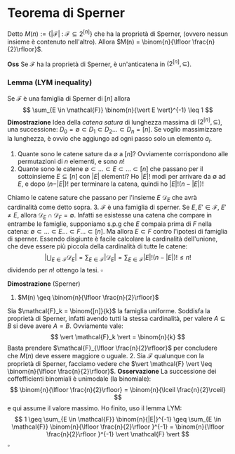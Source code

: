 # Teorema di Sperner

Detto $M(n) := \{\vert \mathcal{F} \vert \;:\; \mathcal{F} \subseteq 2^{[n]} \}$ che ha la proprietà di Sperner, (ovvero nessun insieme è contenuto nell'altro). Allora $M(n) = \binom{n}{\lfloor \frac{n}{2}\rfloor}$.

**Oss** Se $\mathcal{F}$ ha la proprietà di Sperner, è un'anticatena in $(2^{[n]}, \subseteq)$.

### Lemma (LYM inequality)

Se $\mathcal{F}$ è una famiglia di Sperner di $[n]$ allora 
$$
\sum_{E \in \mathcal{F}} \binom{n}{\vert E \vert}^{-1} \leq 1
$$
**Dimostrazione**
Idea della _catena satura_ di lunghezza massima di $(2^{[n]}, \subseteq)$, una successione: $D_0 = \emptyset \subset D_1 \subset D_2 \dots \subset D_n = [n]$. Se voglio massimizzare la lunghezza, è ovvio che aggiungo ad ogni passo solo un elemento $a_i$.
1. Quante sono le catene sature da $\emptyset$ a $[n]$? Ovviamente corrispondono alle permutazioni di $n$ elementi, e sono $n!$
2. Quante sono le catene $\emptyset \subset \dots \subset E \subset \dots \subset [n]$ che passano per il sottoinsieme $E \subseteq [n]$ con $\vert E\vert$ elementi? Ho $\vert E \vert !$ modi per arrivare da $\emptyset$ ad $E$, e dopo $(n-\vert E \vert )!$ per terminare la catena, quindi ho $|E|!(n-|E|)!$ 

Chiamo le catene sature che passano per l'insieme $E$ $\mathcal{D}_E$ che avrà cardinalità come detto sopra.
3. $\mathcal{F}$ è una famiglia di sperner. Se $E,E' \in \mathcal{F}$, $E'\neq E$, allora $\mathcal{D}_E \cap \mathcal{D}_F = \emptyset$.
Infatti se esistesse una catena che compare in entrambe le famiglie, supponiamo s.p.g che $E$ compaia prima di $F$ nella catena: $\emptyset \subset \dots \subset E \dots \subset F \dots \subset [n]$. Ma allora $E \subset F$ contro l'ipotesi di famiglia di sperner.
Essendo disgiunte è facile calcolare la cardinalità dell'unione, che deve essere più piccola della cardinalità di tutte le catene:
$$
\left\vert \bigcup_{E\in \mathcal{F}} \mathcal{D}_E \right\vert = \sum_{E \in \mathcal{F}} \vert \mathcal{D}_E \vert = \sum_{E \in \mathcal{F}} |E|!(n-|E|)! \leq n!
$$
dividendo per $n!$ ottengo la tesi. $\square$

**Dimostrazione** (Sperner)

1. $M(n) \geq \binom{n}{\lfloor \frac{n}{2}\rfloor}$

Sia $\mathcal{F}_k = \binom{[n]}{k}$ la famiglia uniforme.  Soddisfa la proprietà di Sperner, infatti avendo tutti la stessa cardinalità, per valere $A \subseteq B$ si deve avere $A=B$. Ovviamente vale:
$$
\vert \mathcal{F}_k \vert = \binom{n}{k}
$$
Basta prendere $\mathcal{F}_{\lfloor \frac{n}{2}\rfloor}$ per concludere che $M(n)$ deve essere maggiore o uguale.
2. Sia $\mathcal{F}$ qualunque con la proprietà di Sperner, facciamo vedere che $\vert \mathcal{F} \vert \leq \binom{n}{\lfloor \frac{n}{2}\rfloor}$.
**Osservazione** La successione dei coffefficienti binomiali è unimodale (la binomiale):
$$
\binom{n}{\lfloor \frac{n}{2}\rfloor} = \binom{n}{\lceil \frac{n}{2}\rceil}
$$
e qui assume il valore massimo. Ho finito, uso il lemma LYM:
$$
1 \geq \sum_{E \in \mathcal{F}} \binom{n}{|E|}^{-1} \geq \sum_{E \in \mathcal{F}} \binom{n}{\lfloor \frac{n}{2}\rfloor }^{-1} = \binom{n}{\lfloor \frac{n}{2}\rfloor }^{-1} \vert \mathcal{F} \vert
$$
$\square$
